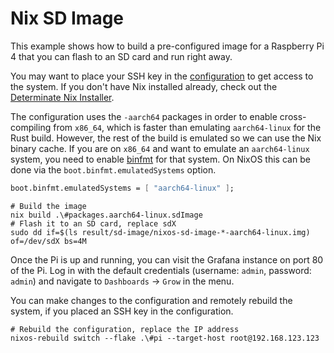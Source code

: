 # Nix SD Image

This example shows how to build a pre-configured image for a Raspberry Pi 4 that you can flash to an
SD card and run right away.

You may want to place your SSH key in the [configuration](./configuration.nix) to get access to the
system. If you don't have Nix installed already, check out the
[Determinate Nix Installer](https://determinate.systems/posts/determinate-nix-installer/).

The configuration uses the `-aarch64` packages in order to enable cross-compiling from `x86_64`,
which is faster than emulating `aarch64-linux` for the Rust build. However, the rest of the build is
emulated so we can use the Nix binary cache. If you are on `x86_64` and want to emulate an
`aarch64-linux` system, you need to enable [binfmt](https://en.wikipedia.org/wiki/Binfmt_misc) for
that system. On NixOS this can be done via the `boot.binfmt.emulatedSystems` option.

```nix
boot.binfmt.emulatedSystems = [ "aarch64-linux" ];
```

```shell
# Build the image
nix build .\#packages.aarch64-linux.sdImage
# Flash it to an SD card, replace sdX
sudo dd if=$(ls result/sd-image/nixos-sd-image-*-aarch64-linux.img) of=/dev/sdX bs=4M
```

Once the Pi is up and running, you can visit the Grafana instance on port 80 of the Pi. Log in with
the default credentials (username: `admin`, password: `admin`) and navigate to `Dashboards` ->
`Grow` in the menu.

You can make changes to the configuration and remotely rebuild the system, if you placed an SSH key
in the configuration.

```shell
# Rebuild the configuration, replace the IP address
nixos-rebuild switch --flake .\#pi --target-host root@192.168.123.123
```
